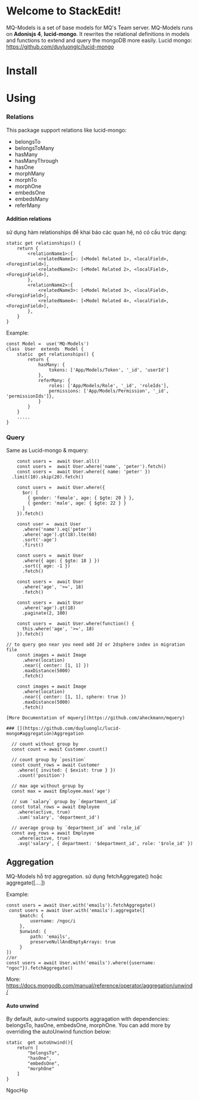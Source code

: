 # Welcome to StackEdit!
MQ-Models is a set of base models for MQ's Team server.
MQ-Models runs on **Adonisjs 4**, **lucid-mongo**.
It rewrites the relational definitions in models and functions to extend and query the mongoDB more easily.
Lucid mongo: https://github.com/duyluonglc/lucid-mongo

# Install

# Using
### Relations
This package support relations like lucid-mongo:

 - belongsTo 
 - belongsToMany 
 - hasMany 
 - hasManyThrough 
 - hasOne 
 - morphMany
 - morphTo 
 - morphOne  
 - embedsOne 
 - embedsMany 
 - referMany
#### Addition relations
sử dụng hàm relationships để khai báo các quan hệ, nó có cấu trúc dạng:

    static get relationships() {
	    return {
		    <relationName1>:{
			    <relatedName1>: [<Model Related 1>, <localField>, <ForeginField>],
			    <relatedName2>: [<Model Related 2>, <localField>, <ForeginField>],
		    },
		    <relationName2>:{
			    <relatedName3>: [<Model Related 3>, <localField>, <ForeginField>],
			    <relatedName4>: [<Model Related 4>, <localField>, <ForeginField>],
		    },
	    }
    }

Example:


    const Model =  use('MQ-Models')
    class  User  extends  Model {
	    static  get relationships() {
		    return {
				hasMany: {
					tokens: ['App/Models/Token', '_id', 'userId']
				},
				referMany: {
					roles: ['App/Models/Role', '_id', 'roleIds'],
					permissions: ['App/Models/Permission', '_id', 'permissionIds']},
				}
			}
		}
		.....
	}


### Query
Same as Lucid-mongo & mquery:

        const users =  await User.all()
        const users =  await User.where('name', 'peter').fetch()
        const users =  await User.where({ name: 'peter' })
      .limit(10).skip(20).fetch()
    
	    const users =  await User.where({
		  $or: [
	        { gender: 'female', age: { $gte: 20 } }, 
	        { gender: 'male', age: { $gte: 22 } }
	      ]
	    }).fetch()
    
	    const user =  await User
	      .where('name').eq('peter')
	      .where('age').gt(18).lte(60)
	      .sort('-age')
	      .first()
    
	    const users =  await User
	      .where({ age: { $gte: 18 } })
	      .sort({ age: -1 })
	      .fetch()
    
	    const users =  await User
	      .where('age', '>=', 18)
	      .fetch()
	    
	    const users =  await User
	      .where('age').gt(18)
	      .paginate(2, 100)
	    
	    const users =  await User.where(function() {
	      this.where('age', '>=', 18)
	    }).fetch()
    
    // to query geo near you need add 2d or 2dsphere index in migration file
	    const images = await Image
	      .where(location)
	      .near({ center: [1, 1] })
	      .maxDistance(5000)
	      .fetch()
	    
	    const images = await Image
	      .where(location)
	      .near({ center: [1, 1], sphere: true })
	      .maxDistance(5000)
	      .fetch()
    
    [More Documentation of mquery](https://github.com/aheckmann/mquery)
    
    ### [](https://github.com/duyluonglc/lucid-mongo#aggregation)Aggregation
    
      // count without group by
      const count = await Customer.count()
    
      // count group by `position`
      const count_rows = await Customer
        .where({ invited: { $exist: true } })
        .count('position')
    
      // max age without group by
      const max = await Employee.max('age')
    
      // sum `salary` group by `department_id`
      const total_rows = await Employee
        .where(active, true)
        .sum('salary', 'department_id')
    
      // average group by `department_id` and `role_id`
      const avg_rows = await Employee
        .where(active, true)
        .avg('salary', { department: '$department_id', role: '$role_id' })


## Aggregation
MQ-Models hỗ trợ aggregation.
sử dụng fetchAggregate() hoặc aggregate([....]) 

Example:

    const users = await User.with('emails').fetchAggregate()
     const users = await User.with('emails').aggregate([
	     $match: {
		     username: /ngoc/i
	     },
	     $unwind: {
		     path: 'emails',
		     preserveNullAndEmptyArrays: true
	     }
	])
	//or
	const users = await User.with('emails').where({username: "ngoc"}).fetchAggregate()
	
More: https://docs.mongodb.com/manual/reference/operator/aggregation/unwind/
#### Auto unwind
By default, auto-unwind supports aggragation with dependencies: belongsTo,
  hasOne, embedsOne, morphOne.
You can add more by overriding the autoUnwind function below:

    static  get autoUnwind(){
	    return [
		    "belongsTo",
		    "hasOne",
		    "embedsOne",
		    "morphOne"
		]
	}

NgocHip
